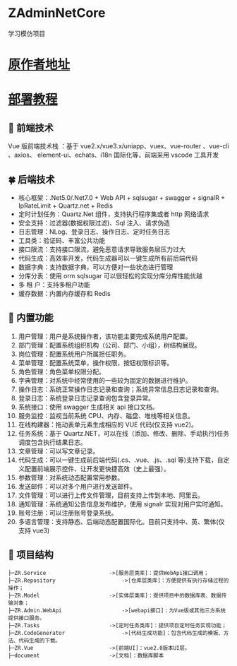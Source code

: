 # ZAdminNetCore
学习模仿项目

# **[原作者地址](https://gitee.com/izory/ZrAdminNetCore)**

# [部署教程](部署.md)

## 🍁 前端技术

Vue 版前端技术栈 ：基于 vue2.x/vue3.x/uniapp、vuex、vue-router 、vue-cli 、axios、 element-ui、echats、i18n 国际化等，前端采用 vscode 工具开发

## 🍀 后端技术

- 核心框架：.Net5.0/.Net7.0 + Web API + sqlsugar + swagger + signalR + IpRateLimit + Quartz.net + Redis
- 定时计划任务：Quartz.Net 组件，支持执行程序集或者 http 网络请求
- 安全支持：过滤器(数据权限过滤)、Sql 注入、请求伪造
- 日志管理：NLog、登录日志、操作日志、定时任务日志
- 工具类：验证码、丰富公共功能
- 接口限流：支持接口限流，避免恶意请求导致服务层压力过大
- 代码生成：高效率开发，代码生成器可以一键生成所有前后端代码
- 数据字典：支持数据字典，可以方便对一些状态进行管理
- 分库分表：使用 orm sqlsugar 可以很轻松的实现分库分库性能优越
- 多 租 户：支持多租户功能
- 缓存数据：内置内存缓存和 Redis

## 🍖 内置功能

1. 用户管理：用户是系统操作者，该功能主要完成系统用户配置。
2. 部门管理：配置系统组织机构（公司、部门、小组），树结构展现。
3. 岗位管理：配置系统用户所属担任职务。
4. 菜单管理：配置系统菜单，操作权限，按钮权限标识等。
5. 角色管理：角色菜单权限分配。
6. 字典管理：对系统中经常使用的一些较为固定的数据进行维护。
7. 操作日志：系统正常操作日志记录和查询；系统异常信息日志记录和查询。
8. 登录日志：系统登录日志记录查询包含登录异常。
9. 系统接口：使用 swagger 生成相关 api 接口文档。
10. 服务监控：监视当前系统 CPU、内存、磁盘、堆栈等相关信息。
11. 在线构建器：拖动表单元素生成相应的 VUE 代码(仅支持 vue2)。
12. 任务系统：基于 Quartz.NET，可以在线（添加、修改、删除、手动执行)任务调度包含执行结果日志。
13. 文章管理：可以写文章记录。
14. 代码生成：可以一键生成前后端代码(.cs、.vue、.js、.sql 等)支持下载，自定义配置前端展示控件、让开发更快捷高效（史上最强）。
15. 参数管理：对系统动态配置常用参数。
16. 发送邮件：可以对多个用户进行发送邮件。
17. 文件管理：可以进行上传文件管理，目前支持上传到本地、阿里云。
18. 通知管理：系统通知公告信息发布维护，使用 signalr 实现对用户实时通知。
19. 账号注册：可以注册账号登录系统。
20. 多语言管理：支持静态、后端动态配置国际化。目前只支持中、英、繁体(仅支持 vue3)

## 🍻 项目结构

```
├─ZR.Service             		->[服务层类库]：提供WebApi接口调用；
├─ZR.Repository                     ->[仓库层类库]：方便提供有执行存储过程的操作；
├─ZR.Model                		->[实体层类库]：提供项目中的数据库表、数据传输对象；
├─ZR.Admin.WebApi               	->[webapi接口]：为Vue版或其他三方系统提供接口服务。
├─ZR.Tasks               		->[定时任务类库]：提供项目定时任务实现功能；
├─ZR.CodeGenerator               	->[代码生成功能]：包含代码生成的模板、方法、代码生成的下载。
├─ZR.Vue               			->[前端UI]：vue2.0版本UI层。
├─document               		->[文档]：数据库脚本
```
